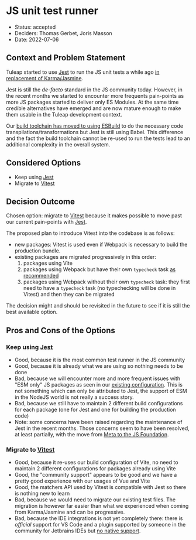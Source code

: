 # JS unit test runner

* Status: accepted
* Deciders: Thomas Gerbet, Joris Masson
* Date: 2022-07-06

## Context and Problem Statement

Tuleap started to use [Jest][0] to run the JS unit tests a while ago [in replacement of Karma/Jasmine](https://tuleap.net/plugins/tracker/?aid=13806).

Jest is still the *de-facto* standard in the JS community today. However, in the recent months we started to encounter
more frequents pain-points as more JS packages started to deliver only ES Modules. At the same time credible alternatives
have emerged and are now mature enough to make them usable in the Tuleap development context.

Our [build toolchain has moved to using ESBuild][TOOLCHAIN_ESBUILD] to do the necessary code
transpilations/transformations but Jest is still using Babel. This difference and the fact the build toolchain cannot be
re-used to run the tests lead to an additional complexity in the overall system.

## Considered Options

* Keep using [Jest][0]
* Migrate to [Vitest][1]

## Decision Outcome

Chosen option: migrate to [Vitest][1] because it makes possible to move past our current pain-points  with [Jest][0].

The proposed plan to introduce Vitest into the codebase is as follows:
* new packages: Vitest is used even if Webpack is necessary to build the production bundle.
* existing packages are migrated progressively in this order:
  1. packages using Vite
  2. packages using Webpack but have their own `typecheck` task [as recommended][ADR-0010]
  3. packages using Webpack without their own `typecheck` task: they first need to have a `typecheck` task
(no typechecking will be done in Vitest) and then they can be migrated

The decision might and should be revisited in the future to see if it is still the best available option.

## Pros and Cons of the Options

### Keep using [Jest][0]

* Good, because it is the most common test runner in the JS community
* Good, because it is already what we are using so nothing needs to be done
* Bad, because we will encounter more and more frequent issues with "ESM only" JS packages as seen in our [existing configuration][EXISTING_JEST_CONFIG_ESM_WORKAROUND].
This is not something which can only be attributed to Jest, the support of ESM in the NodeJS world is not really a success story.
* Bad, because we still have to maintain 2 different build configurations for each package (one for Jest and one for building the production code)
* Note: some concerns have been raised regarding the maintenance of Jest in the recent months. Those concerns seem to
 have been resolved, at least partially, with the move from [Meta to the JS Foundation][OPENJS_JEST].

### Migrate to [Vitest][1]

* Good, because it re-uses our build configuration of Vite, no need to maintain 2 different configurations for packages
already using Vite
* Good, the "community support" appears to be good and we have a pretty good experience with our usages of Vue and Vite
* Good, the matchers API used by Vitest is compatible with Jest so there is nothing new to learn
* Bad, because we would need to migrate our existing test files. The migration is however far easier than what we experienced when
coming from Karma/Jasmine and can be progressive.
* Bad, because the IDE integrations is not yet completely there: there is *official* support for VS Code and a plugin
supported by someone in the community for Jetbrains IDEs but [no native support][VITEST_JETBRAINS_FEATURE_REQUEST].

[0]: https://jestjs.io/
[1]: https://vitest.dev/
[TOOLCHAIN_ESBUILD]: https://tuleap.net/plugins/tracker/?aid=20149
[ADR-0010]: ./0010-ts-typechecking-individual-task.md
[EXISTING_JEST_CONFIG_ESM_WORKAROUND]: https://tuleap.net/plugins/git/tuleap/tuleap/stable?a=blob&hb=dd97b0182d5b1b1130f1537f964e062618db3936&h=f6004aa9f8395b23a1b92bacdf7b1879950a51c5&f=lib%2Ffrontend%2Fbuild-system-configurator%2Fsrc%2Fjest%2Fbase-config.ts#L110
[OPENJS_JEST]: https://openjsf.org/blog/2022/05/11/openjs-foundation-welcomes-jest/
[VITEST_JETBRAINS_FEATURE_REQUEST]: https://youtrack.jetbrains.com/issue/WEB-54437/Support-Vitest-as-a-test-framework